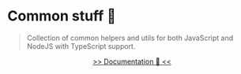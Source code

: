 # Common stuff 🔨

> Collection of common helpers and utils for both JavaScript and NodeJS with TypeScript support.

<p align="center">
    <a href="https://kiralt.github.io/common-stuff/" target="_blank">&gt&gt Documentation 📘 &lt&lt</a>
</p>
